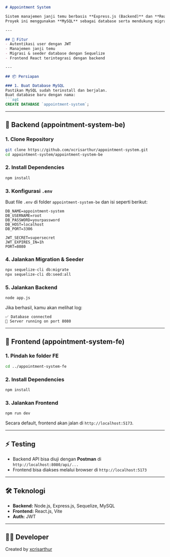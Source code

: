 ````markdown
# Appointment System

Sistem manajemen janji temu berbasis **Express.js (Backend)** dan **React.js (Frontend)**.  
Proyek ini menggunakan **MySQL** sebagai database serta mendukung migrasi dan seeder menggunakan **Sequelize**.

---

## 🚀 Fitur
- Autentikasi user dengan JWT
- Manajemen janji temu
- Migrasi & seeder database dengan Sequelize
- Frontend React terintegrasi dengan backend

---

## 📦 Persiapan

### 1. Buat Database MySQL
Pastikan MySQL sudah terinstall dan berjalan.  
Buat database baru dengan nama:
```sql
CREATE DATABASE `appointment-system`;
````

---

## 🔧 Backend (appointment-system-be)

### 1. Clone Repository

```bash
git clone https://github.com/xcrisarthur/appointment-system.git
cd appointment-system/appointment-system-be
```

### 2. Install Dependencies

```bash
npm install
```

### 3. Konfigurasi `.env`

Buat file `.env` di folder `appointment-system-be` dan isi seperti berikut:

```env
DB_NAME=appointment-system
DB_USERNAME=root
DB_PASSWORD=yourpassword
DB_HOST=localhost
DB_PORT=3306

JWT_SECRET=supersecret
JWT_EXPIRES_IN=1h
PORT=8080
```

### 4. Jalankan Migration & Seeder

```bash
npx sequelize-cli db:migrate
npx sequelize-cli db:seed:all
```

### 5. Jalankan Backend

```bash
node app.js
```

Jika berhasil, kamu akan melihat log:

```
✅ Database connected
🚀 Server running on port 8080
```

---

## 🎨 Frontend (appointment-system-fe)

### 1. Pindah ke folder FE

```bash
cd ../appointment-system-fe
```

### 2. Install Dependencies

```bash
npm install
```

### 3. Jalankan Frontend

```bash
npm run dev
```

Secara default, frontend akan jalan di `http://localhost:5173`.

---

## ⚡ Testing

* Backend API bisa diuji dengan **Postman** di `http://localhost:8080/api/...`
* Frontend bisa diakses melalui browser di `http://localhost:5173`

---

## 🛠 Teknologi

* **Backend:** Node.js, Express.js, Sequelize, MySQL
* **Frontend:** React.js, Vite
* **Auth:** JWT

---

## 👨‍💻 Developer

Created by [xcrisarthur](https://github.com/xcrisarthur)

```
